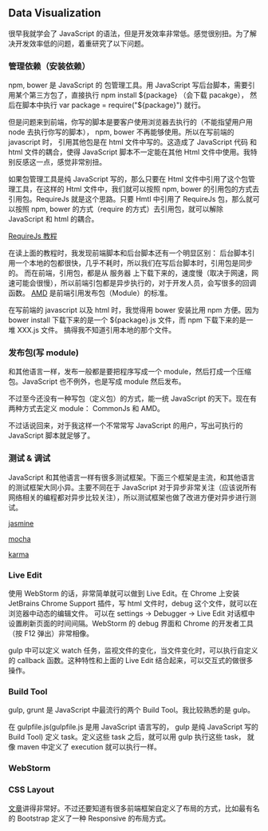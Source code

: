## Data Visualization

很早我就学会了 JavaScript 的语法，但是开发效率非常低。感觉很别扭。为了解决开发效率低的问题，着重研究了以下问题。

### 管理依赖（安装依赖）

npm, bower 是 JavaScript 的 包管理工具。用 JavaScript 写后台脚本，需要引用某个第三方包了，直接执行 npm install ${package} （会下载 pacakge）， 然后在脚本中执行 var package = require("${package}") 就行。

但是问题来到前端，你写的脚本是要客户使用浏览器去执行的（不能指望用户用 node 去执行你写的脚本）， npm, bower 不再能够使用。所以在写前端的 javascript 时， 引用其他包是在 html 文件中写的。这造成了 JavaScript 代码 和 html 文件的耦合，使得 JavaScript
脚本不一定能在其他 Html 文件中使用。我特别反感这一点，感觉非常别扭。

如果包管理工具是纯 JavaScript 写的，那么只要在 Html 文件中引用了这个包管理工具，在这样的 Html 文件中，我们就可以按照 npm,
bower 的引用包的方式去引用包。RequireJs 就是这个思路。只要 Hmtl 中引用了 RequireJs 包，那么就可以按照 npm, bower 的方式（require
的方式）去引用包，就可以解除 JavaScript 和 html 的耦合。

[RequireJs 教程](http://www.ruanyifeng.com/blog/2012/11/require_js.html)

在读上面的教程时，我发现前端脚本和后台脚本还有一个明显区别： 后台脚本引用一个本地的包都很快，几乎不耗时，所以我们在写后台脚本时，引用包是同步的。
而在前端，引用包，都是从 服务器 上下载下来的，速度慢（取决于网速，网速可能会很慢），所以前端引包都是异步执行的，对于开发人员，会写很多的回调函数。
[AMD](http://www.ruanyifeng.com/blog/2012/10/asynchronous_module_definition.html) 是前端引用发布包（Module）的标准。


在写前端的 javascript 以及 html 时，我觉得用 bower 安装比用 npm 方便。因为 bower install <package> 下载下来的是一个 ${package}.js 文件，而 npm 下载下来的是一堆 XXX.js 文件。
搞得我不知道引用本地的那个文件。

### 发布包(写 module)

和其他语言一样，发布一般都是要把程序写成一个 module，然后打成一个压缩包。JavaScript 也不例外，也是写成 module 然后发布。

不过至今还没有一种写包（定义包）的方式，能一统 JavaScript 的天下。现在有两种方式去定义 module： CommonJs 和 AMD。

不过话说回来，对于我这样一个不常常写 JavaScript 的用户，写出可执行的 JavaScript 脚本就足够了。


### 测试 & 调试

JavaScript 和其他语言一样有很多测试框架。下面三个框架是主流，和其他语言的测试框架大同小异。主要不同在于 JavaScript
对于异步非常关注（应该说所有网络相关的编程都对异步比较关注），所以测试框架也做了改进方便对异步进行测试。

[jasmine](https://jasmine.github.io/)

[mocha](https://mochajs.org/)

[karma](https://karma-runner.github.io/1.0/index.html)



### Live Edit

使用 WebStorm 的话，非常简单就可以做到 Live Edit。在 Chrome 上安装 JetBrains Chrome Support 插件，写 html 文件时，debug 这个文件，就可以在浏览器中动态的编辑文件。
可以在 settings -> Debugger -> Live Edit 对话框中设置刷新页面的时间间隔。WebStorm 的 debug 界面和 Chrome 的开发者工具（按 F12 弹出）非常相像。


gulp 中可以定义 watch 任务，监视文件的变化，当文件变化时，可以执行自定义的 callback 函数。这种特性和上面的 Live Edit 结合起来，可以交互式的做很多操作。


### Build Tool

gulp, grunt 是 JavaScript 中最流行的两个 Build Tool。我比较熟悉的是 gulp。

在 gulpfile.js(gulpfile.js 是用 JavaScript 语言写的， gulp 是纯 JavaScript 写的 Build Tool) 定义 task。定义这些 task 之后，就可以用 gulp 执行这些 task， 就像 maven 中定义了 execution 就可以执行一样。


### WebStorm


### CSS Layout

[文章](http://web.jobbole.com/91779/)讲得非常好。不过还要知道有很多前端框架自定义了布局的方式，比如最有名的 Bootstrap 定义了一种 Responsive 的布局方式。

